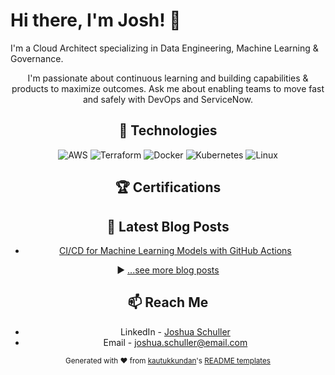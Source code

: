 # Hi there, I'm Josh! 👋

I'm a Cloud Architect specializing in Data Engineering, Machine Learning & Governance.

<header image with avatar>

I'm passionate about continuous learning and building capabilities & products to maximize outcomes. Ask me about enabling teams to move fast and safely with DevOps and ServiceNow.

## 🧰 Technologies

![AWS](https://img.shields.io/badge/AWS-%23FF9900.svg?style=flat&logo=amazon-aws&logoColor=white) ![Terraform](https://img.shields.io/badge/terraform-%235835CC.svg?style=flat&logo=terraform&logoColor=white) ![Docker](https://img.shields.io/badge/docker-%230db7ed.svg?style=flat&logo=docker&logoColor=white) ![Kubernetes](https://img.shields.io/badge/kubernetes-%23326ce5.svg?style=flat&logo=kubernetes&logoColor=white) ![Linux](https://img.shields.io/badge/Linux-FCC624?style=flat&logo=linux&logoColor=black)

## 🏆 Certifications


## 📘 Latest Blog Posts 

<!-- BLOG-POST-LIST:START -->
- [CI/CD for Machine Learning Models with GitHub Actions](https://dev.to/awesomearticle) 
<!-- BLOG-POST-LIST:END -->

▶ [...see more blog posts](https://dev.to/joshuaschuller)

## 📫 Reach Me

- LinkedIn - [Joshua Schuller](https://www.linkedin.com/in/joshuaschuller/)
- Email - joshua.schuller@email.com

<!--Divider Line-->

<sub>Generated with ❤️ from <a href="https://github.com/kautukkundan" target="_blank">kautukkundan</a>'s <a href="https://github.com/kautukkundan/awesome-github-profile-readme-templates" target="_blank">README templates</a></sub>
